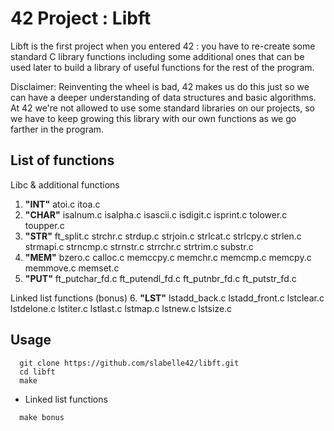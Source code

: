 # 42 Project : Libft

Libft is the first project when you entered 42 : you have to re-create some standard C library functions including some additional ones that can be used later to build a library of useful functions for the rest of the program.

Disclaimer: Reinventing the wheel is bad, 42 makes us do this just so we can have a deeper understanding of data structures and basic algorithms. At 42 we're not allowed to use some standard libraries on our projects, so we have to keep growing this library with our own functions as we go farther in the program.

## List of functions

Libc & additional functions
1.  **"INT"**
atoi.c itoa.c
2.  **"CHAR"**
isalnum.c isalpha.c isascii.c isdigit.c
isprint.c tolower.c toupper.c
3.  **"STR"**
ft_split.c strchr.c strdup.c strjoin.c
strlcat.c strlcpy.c strlen.c strmapi.c
strncmp.c strnstr.c strrchr.c strtrim.c
substr.c
4.  **"MEM"**
bzero.c calloc.c memccpy.c memchr.c
memcmp.c memcpy.c memmove.c memset.c
5.  **"PUT"**
ft_putchar_fd.c ft_putendl_fd.c ft_putnbr_fd.c ft_putstr_fd.c

Linked list functions (bonus)
6.  **"LST"**
lstadd_back.c lstadd_front.c lstclear.c lstdelone.c
lstiter.c lstlast.c lstmap.c lstnew.c
lstsize.c

## Usage

```console
  git clone https://github.com/slabelle42/libft.git
  cd libft
  make
```

+ Linked list functions
``` console
  make bonus
```
